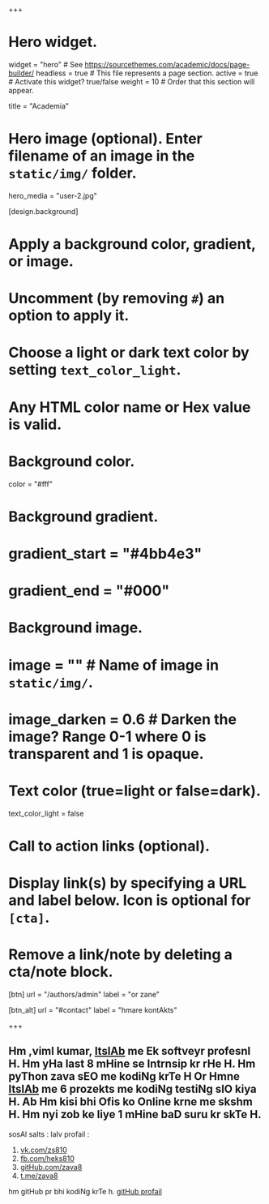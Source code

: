 +++
# Hero widget.
widget = "hero"  # See https://sourcethemes.com/academic/docs/page-builder/
headless = true  # This file represents a page section.
active = true  # Activate this widget? true/false
weight = 10  # Order that this section will appear.

title = "Academia"

# Hero image (optional). Enter filename of an image in the `static/img/` folder.
hero_media = "user-2.jpg"

[design.background]
  # Apply a background color, gradient, or image.
  #   Uncomment (by removing `#`) an option to apply it.
  #   Choose a light or dark text color by setting `text_color_light`.
  #   Any HTML color name or Hex value is valid.

  # Background color.
  color = "#fff"
  
  # Background gradient.
  # gradient_start = "#4bb4e3"
  # gradient_end = "#000"
  
  # Background image.
  # image = ""  # Name of image in `static/img/`.
  # image_darken = 0.6  # Darken the image? Range 0-1 where 0 is transparent and 1 is opaque.

  # Text color (true=light or false=dark).
  text_color_light = false

# Call to action links (optional).
#   Display link(s) by specifying a URL and label below. Icon is optional for `[cta]`.
#   Remove a link/note by deleting a cta/note block.
[btn]
  url = "/authors/admin"
  label = "or zane"
  
[btn_alt]
  url = "#contact"
  label = "hmare kontAkts"

+++
## Hm ,viml kumar, [ItslAb](http://itslab.co.in) me Ek softveyr profesnl H. Hm yHa last 8 mHine se Intrnsip kr rHe H. Hm **pyThon zava sEO** me kodiNg krTe H Or Hmne [ItslAb](http://itslab.co.in) me 6 prozekts me kodiNg testiNg sIO kiya H. Ab Hm kisi bhi Ofis ko Online krne me skshm H. Hm nyi zob ke liye 1 mHine baD suru kr skTe H.

sosAl saIts : laIv profail :
1. [vk.com/zs810](vk.com/zs810)
1. [fb.com/heks810](fb.com/heks810)
1. [gitHub.com/zava8](gitHub.com/zava8)
1. [t.me/zava8](t.me/zava8)

hm gitHub pr bhi kodiNg krTe h. [gitHub profail](http://gitHub.com/zava8)